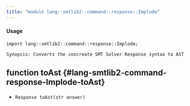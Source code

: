 ```yaml
---
title: "module lang::smtlib2::command::response::Implode"
---
```


#### Usage

`import lang::smtlib2::command::response::Implode;`


	Synopsis: Converts the concreate SMT Solver Response syntax to AST


## function toAst {#lang-smtlib2-command-response-Implode-toAst}

* ``Response toAst(str answer)``

